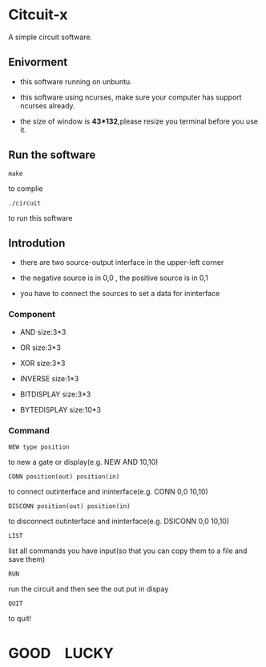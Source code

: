 # Citcuit-x

A simple circuit software.

## Enivorment

- this software running on unbuntu.

- this software using ncurses, make sure your computer has support ncurses already.

- the size of window is **43*132**,please resize you terminal before you use it.

## Run the software

```
make
```

to complie

```
./circuit
```

to run this software

## Introdution

- there are two source-output interface in the upper-left corner

- the negative source is in 0,0 , the positive source is in 0,1

- you have to connect the sources to set a data for ininterface

### Component

- AND size:3*3

- OR  size:3*3

- XOR size:3*3

- INVERSE size:1*3

- BITDISPLAY size:3*3

- BYTEDISPLAY size:10*3

### Command

```
NEW type position
```

to new a gate or display(e.g. NEW AND 10,10)

```
CONN position(out) position(in)
```

to connect outinterface and ininterface(e.g. CONN 0,0 10,10)

```
DISCONN position(out) position(in)
```

to disconnect outinterface and ininterface(e.g. DSICONN 0,0 10,10)

```
LIST
```

list all commands you have input(so that you can copy them to a file and save them)

```
RUN
```

run the circuit and then see the out put in dispay

```
QUIT
```

to quit!

# GOOD　LUCKY
